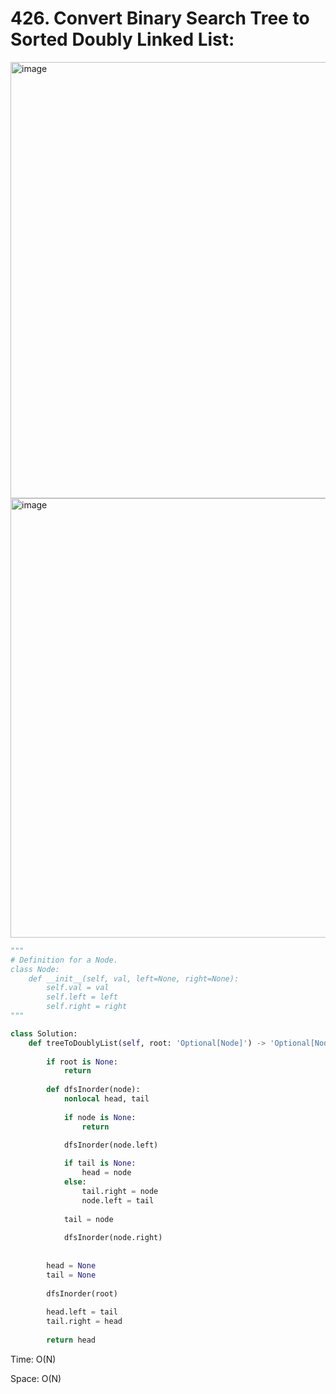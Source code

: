 # 426. Convert Binary Search Tree to Sorted Doubly Linked List:

<img width="698" alt="image" src="https://user-images.githubusercontent.com/35987583/170867115-70225697-aa62-4c7d-ad93-132d039c2901.png">
<img width="703" alt="image" src="https://user-images.githubusercontent.com/35987583/170867145-f7a7fd00-4484-4795-8a90-b85200725346.png">


```python
"""
# Definition for a Node.
class Node:
    def __init__(self, val, left=None, right=None):
        self.val = val
        self.left = left
        self.right = right
"""

class Solution:
    def treeToDoublyList(self, root: 'Optional[Node]') -> 'Optional[Node]':
        
        if root is None:
            return
        
        def dfsInorder(node):
            nonlocal head, tail
            
            if node is None:
                return

            dfsInorder(node.left)
            
            if tail is None:
                head = node
            else:
                tail.right = node
                node.left = tail
                
            tail = node
            
            dfsInorder(node.right)
                
        
        head = None
        tail = None
        
        dfsInorder(root)
        
        head.left = tail
        tail.right = head
        
        return head        
```

Time: O(N)

Space: O(N)
